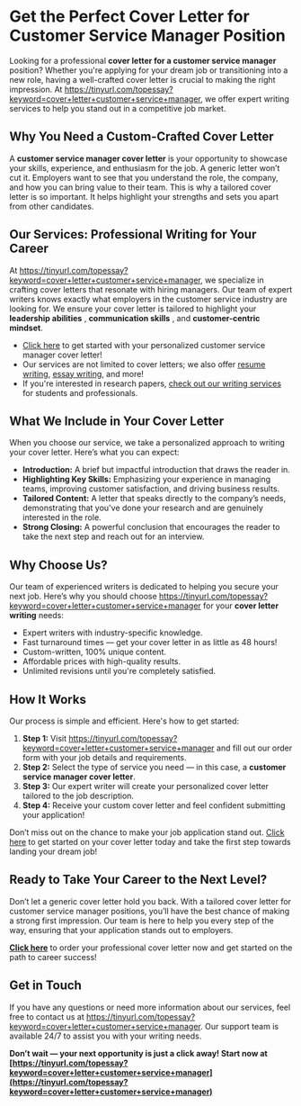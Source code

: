 # Get the Perfect Cover Letter for Customer Service Manager Position

Looking for a professional **cover letter for a customer service manager** position? Whether you're applying for your dream job or transitioning into a new role, having a well-crafted cover letter is crucial to making the right impression. At https://tinyurl.com/topessay?keyword=cover+letter+customer+service+manager, we offer expert writing services to help you stand out in a competitive job market.

## Why You Need a Custom-Crafted Cover Letter

A **customer service manager cover letter** is your opportunity to showcase your skills, experience, and enthusiasm for the job. A generic letter won’t cut it. Employers want to see that you understand the role, the company, and how you can bring value to their team. This is why a tailored cover letter is so important. It helps highlight your strengths and sets you apart from other candidates.

## Our Services: Professional Writing for Your Career

At https://tinyurl.com/topessay?keyword=cover+letter+customer+service+manager, we specialize in crafting cover letters that resonate with hiring managers. Our team of expert writers knows exactly what employers in the customer service industry are looking for. We ensure your cover letter is tailored to highlight your **leadership abilities** , **communication skills** , and **customer-centric mindset**.

- [Click here](https://tinyurl.com/topessay?keyword=cover+letter+customer+service+manager) to get started with your personalized customer service manager cover letter!
- Our services are not limited to cover letters; we also offer [resume writing](https://tinyurl.com/topessay?keyword=cover+letter+customer+service+manager), [essay writing](https://tinyurl.com/topessay?keyword=cover+letter+customer+service+manager), and more!
- If you're interested in research papers, [check out our writing services](https://tinyurl.com/topessay?keyword=cover+letter+customer+service+manager) for students and professionals.

## What We Include in Your Cover Letter

When you choose our service, we take a personalized approach to writing your cover letter. Here’s what you can expect:

- **Introduction:** A brief but impactful introduction that draws the reader in.
- **Highlighting Key Skills:** Emphasizing your experience in managing teams, improving customer satisfaction, and driving business results.
- **Tailored Content:** A letter that speaks directly to the company’s needs, demonstrating that you've done your research and are genuinely interested in the role.
- **Strong Closing:** A powerful conclusion that encourages the reader to take the next step and reach out for an interview.

## Why Choose Us?

Our team of experienced writers is dedicated to helping you secure your next job. Here’s why you should choose https://tinyurl.com/topessay?keyword=cover+letter+customer+service+manager for your **cover letter writing** needs:

- Expert writers with industry-specific knowledge.
- Fast turnaround times — get your cover letter in as little as 48 hours!
- Custom-written, 100% unique content.
- Affordable prices with high-quality results.
- Unlimited revisions until you're completely satisfied.

## How It Works

Our process is simple and efficient. Here's how to get started:

1. **Step 1:** Visit https://tinyurl.com/topessay?keyword=cover+letter+customer+service+manager and fill out our order form with your job details and requirements.
2. **Step 2:** Select the type of service you need — in this case, a **customer service manager cover letter**.
3. **Step 3:** Our expert writer will create your personalized cover letter tailored to the job description.
4. **Step 4:** Receive your custom cover letter and feel confident submitting your application!

Don’t miss out on the chance to make your job application stand out. [Click here](https://tinyurl.com/topessay?keyword=cover+letter+customer+service+manager) to get started on your cover letter today and take the first step towards landing your dream job!

## Ready to Take Your Career to the Next Level?

Don’t let a generic cover letter hold you back. With a tailored cover letter for customer service manager positions, you’ll have the best chance of making a strong first impression. Our team is here to help you every step of the way, ensuring that your application stands out to employers.

**[Click here](https://tinyurl.com/topessay?keyword=cover+letter+customer+service+manager)** to order your professional cover letter now and get started on the path to career success!

## Get in Touch

If you have any questions or need more information about our services, feel free to contact us at https://tinyurl.com/topessay?keyword=cover+letter+customer+service+manager. Our support team is available 24/7 to assist you with your writing needs.

**Don’t wait — your next opportunity is just a click away! Start now at [https://tinyurl.com/topessay?keyword=cover+letter+customer+service+manager](https://tinyurl.com/topessay?keyword=cover+letter+customer+service+manager)**
